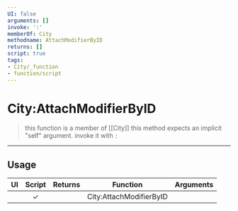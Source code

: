```yaml
---
UI: false
arguments: []
invoke: ':'
memberOf: City
methodname: AttachModifierByID
returns: []
script: true
tags:
- City/_function
- function/script
---
```

# City:AttachModifierByID
> this function is a member of [[City]]
> this method expects an implicit "self" argument. invoke it with `:`
-----
## Usage
|  UI | Script | Returns | Function | Arguments |
|:---:|:------:|-------:|:--------:|:---------|
| |✓||City:AttachModifierByID||
